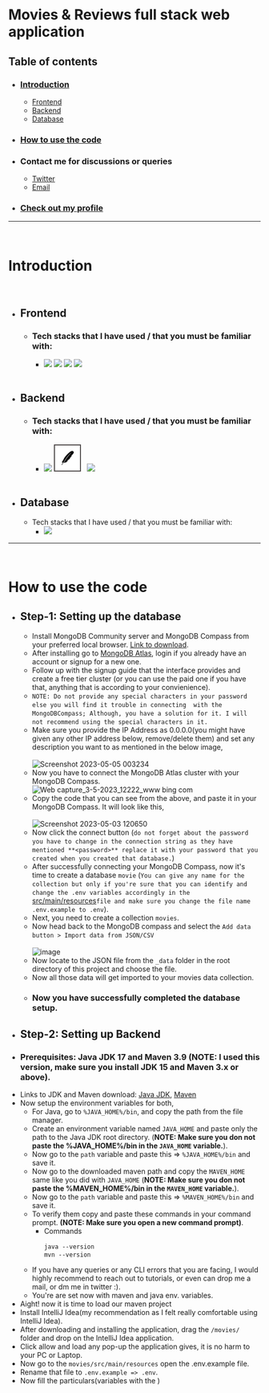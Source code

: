 # Movies & Reviews full stack web application

## Table of contents
- ### [Introduction](#introduction)
  - [Frontend](#frontend)
  - [Backend]()
  - [Database]()
- ### [How to use the code](#how-to-use-the-code-1)
- ### Contact me for discussions or queries
  - [Twitter](https://twitter.com/sharathlingams)
  - [Email](mailto:sharathprof1517@gmail.com)
- ### [Check out my profile](https://github.com/Sharath-1517)
<hr>
<br>

# Introduction
<br>

  - ## Frontend
    - ### Tech stacks that I have used / that you must be familiar with:<br>
      - [<img src="https://cdn.jsdelivr.net/gh/devicons/devicon/icons/html5/html5-original-wordmark.svg" height="50"/>](https://www.w3schools.com/html/) [<img src="https://cdn.jsdelivr.net/gh/devicons/devicon/icons/css3/css3-original-wordmark.svg" height="50"/>](https://www.w3schools.com/Css/) [<img src="https://cdn.jsdelivr.net/gh/devicons/devicon/icons/react/react-original-wordmark.svg" height="50"/>](https://react.dev/) [<img src="https://cdn.jsdelivr.net/gh/devicons/devicon/icons/javascript/javascript-original.svg" height="50"/>](https://developer.mozilla.org/en-US/docs/Web/javascript) <br><br>
  - ## Backend
    - ### Tech stacks that I have used / that you must be familiar with:<br>
      - [<img src="https://cdn.jsdelivr.net/gh/devicons/devicon/icons/java/java-original-wordmark.svg" height="50"/>](https://dev.java/learn/) [<img src="icons/maven.png" height="50" style="border: 2px solid #504B4B"/>](https://maven.apache.org/) &nbsp;&nbsp;[<img src="https://cdn.jsdelivr.net/gh/devicons/devicon/icons/spring/spring-original-wordmark.svg" height="50"/>](https://spring.io/projects/spring-boot) <br><br>
  - ## Database
    - Tech stacks that I have used / that you must be familiar with:<br>
      - [<img src="https://cdn.jsdelivr.net/gh/devicons/devicon/icons/mongodb/mongodb-original-wordmark.svg" height="50"/>](https://www.mongodb.com/docs/guides/)
<hr>
<br>

# How to use the code

  - ## Step-1: Setting up the database
    - Install MongoDB Community server and MongoDB Compass from your preferred local browser. [Link to download](https://fastdl.mongodb.org/windows/mongodb-windows-x86_64-6.0.5-signed.msi).
    - After installing go to [MongoDB Atlas](https://account.mongodb.com/account/login), login if you already have an account or signup for a new one.
    - Follow up with the signup guide that the interface provides and create a free tier cluster (or you can use the paid one if you have that, anything that is according to your convienience).
    - `NOTE: Do not provide any special characters in your password else you will find it trouble in connecting  with the MongoDBCompass; Although, you have a solution for it. I will not recommend using the special characters in it.`
    - Make sure you provide the IP Address as 0.0.0.0(you might have given any other IP address below, remove/delete them) and set any description you want to as mentioned in the below image, <br><br>
    ![Screenshot 2023-05-05 003234](https://user-images.githubusercontent.com/111525679/236303854-4c360fbd-8cb8-43ee-848e-67c14c5e1e1f.png)
    - Now you have to connect the MongoDB Atlas cluster with your MongoDB Compass.
    ![Web capture_3-5-2023_12222_www bing com](https://user-images.githubusercontent.com/111525679/235846283-d3d00b14-2e20-4cb0-9f6b-f367694f5b2f.jpeg)
    - Copy the code that you can see from the above, and paste it in your MongoDB Compass. It will look like this, <br><br>
    ![Screenshot 2023-05-03 120650](https://user-images.githubusercontent.com/111525679/235846789-ff3cd9e0-d2d6-41c2-bd2c-f0550dae5f06.png)
    - Now click the connect button (`do not forget about the password you have to change in the connection string as they have mentioned **<password>** replace it with your password that you created when you created that database.`)
    - After successfully connecting your MongoDB Compass, now it's time to create a database `movie` (`You can give any name for the collection but only if you're sure that you can identify and change the .env variables accordingly in the` [src/main/resources](https://github.com/Sharath-1517/movie-application/blob/main/movies/src/main/resources/.env.example)`file and make sure you change the file name .env.example to .env`).
    - Next, you need to create a collection `movies`.
    - Now head back to the MongoDB compass and select the `Add data button > Import data from JSON/CSV` <br><br>
    ![image](https://user-images.githubusercontent.com/111525679/235850701-293370b0-9718-4127-abbe-a649a34baa9b.png)
    - Now locate to the JSON file from the `_data` folder in the root directory of this project and choose the file.
    - Now all those data will get imported to your movies data collection.
    - ### Now you have successfully completed the database setup.
  - ## Step-2: Setting up Backend
  - ### Prerequisites: Java JDK 17 and Maven 3.9 (NOTE: I used this version, make sure you install JDK 15 and Maven 3.x or above).
  - Links to JDK and Maven download: [Java JDK](https://www.oracle.com/java/technologies/downloads/#java17), [Maven](https://maven.apache.org/download.cgi)
  - Now setup the environment variables for both,
    - For Java, go to `%JAVA_HOME%/bin`, and copy the path from the file manager.
    - Create an environment variable named `JAVA_HOME` and paste only the path to the Java JDK root directory. (**NOTE: Make sure you don not paste the %JAVA_HOME%/bin in the `JAVA_HOME` variable.**).
    - Now go to the `path` variable and paste this => `%JAVA_HOME%/bin` and save it.
    - Now go to the downloaded maven path and copy the `MAVEN_HOME` same like you did with `JAVA_HOME` (**NOTE: Make sure you don not paste the %MAVEN_HOME%/bin in the `MAVEN_HOME` variable.**).
    - Now go to the `path` variable and paste this => `%MAVEN_HOME%/bin` and save it.
    - To verify them copy and paste these commands in your command prompt. **(NOTE: Make sure you open a new command prompt)**.
      - Commands
        ``` 
        java --version
        mvn --version 
        ```
    - If you have any queries or any CLI errors that you are facing, I would highly recommend to reach out to tutorials, or even can drop me a mail, or dm me in twitter :).
    - You're are set now with maven and java env. variables.
   - Aight! now it is time to load our maven project
   - Install IntelliJ Idea(my recommendation as I felt really comfortable using IntelliJ Idea).
   - After downloading and installing the application, drag the `/movies/` folder and drop on the IntelliJ Idea application.
   - Click allow and load any pop-up the application gives, it is no harm to your PC or Laptop.
   - Now go to the `movies/src/main/resources` open the .env.example file.
   - Rename that file to `.env.example => .env`.
   - Now fill the particulars(variables with the )
